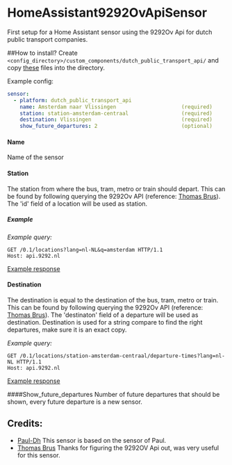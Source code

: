 # HomeAssistant9292OvApiSensor

First setup for a Home Assistant sensor using the 9292Ov Api for dutch public transport companies.

##How to install?
Create ```<config_directory>/custom_components/dutch_public_transport_api/``` and copy [these](https://github.com/Juvawa/HomeAssistant9292OvApiSensor/tree/master/custom_components/dutch_public_transport_api) files into the directory.

Example config:
```yaml
sensor:
  - platform: dutch_public_transport_api
    name: Amsterdam naar Vlissingen                     (required)
    station: station-amsterdam-centraal                 (required)
    destination: Vlissingen                             (required)
    show_future_departures: 2                           (optional)
```

#### Name
Name of the sensor

#### Station
The station from where the bus, tram, metro or train should depart. This can be found by following querying the 9292Ov 
API (reference: [Thomas Brus](https://github.com/thomasbrus/9292-api-spec)). The 'id' field of a location will be used as station.

##### Example
_Example query:_
```
GET /0.1/locations?lang=nl-NL&q=amsterdam HTTP/1.1 
Host: api.9292.nl
```
[Example response](http://api.9292.nl/0.1/locations?lang=nl-NL&q=amsterdam)

#### Destination
The destination is equal to the destination of the bus, tram, metro or train. This can be found by following querying the 9292Ov 
API (reference: [Thomas Brus](https://github.com/thomasbrus/9292-api-spec)). The 'destinaton' field of a departure will be 
used as destination. Destination is used for a string compare to find the right departures, make sure it is an exact copy.

_Example query:_
```
GET /0.1/locations/station-amsterdam-centraal/departure-times?lang=nl-NL HTTP/1.1 
Host: api.9292.nl
```
[Example response](http://api.9292.nl/0.1/locations/station-amsterdam-centraal/departure-times?lang=nl-NL)

####Show_future_departures
Number of future departures that should be shown, every future departure is a new sensor.


## Credits:
- [Paul-Dh](https://github.com/Paul-dH) This sensor is based on the sensor of Paul.
- [Thomas Brus](https://github.com/thomasbrus/9292-api-spec) Thanks for figuring the 9292OV Api out, was very useful for this sensor.
